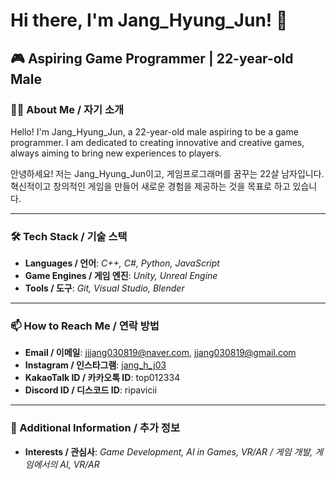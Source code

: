 # Hi there, I'm Jang_Hyung_Jun! 👋

## 🎮 Aspiring Game Programmer | 22-year-old Male

### 🧑‍💻 About Me / 자기 소개
Hello! I'm Jang_Hyung_Jun, a 22-year-old male aspiring to be a game programmer. I am dedicated to creating innovative and creative games, always aiming to bring new experiences to players.

안녕하세요! 저는 Jang_Hyung_Jun이고, 게임프로그래머를 꿈꾸는 22살 남자입니다. 혁신적이고 창의적인 게임을 만들어 새로운 경험을 제공하는 것을 목표로 하고 있습니다.

---

### 🛠️ Tech Stack / 기술 스택
- **Languages / 언어**: _C++, C#, Python, JavaScript_
- **Game Engines / 게임 엔진**: _Unity, Unreal Engine_
- **Tools / 도구**: _Git, Visual Studio, Blender_

---

### 📫 How to Reach Me / 연락 방법
- **Email / 이메일**: [jjjang030819@naver.com](mailto:jjjang030819@naver.com), [jjang030819@gmail.com](mailto:jjang030819@gmail.com)
- **Instagram / 인스타그램**: [jang_h_j03](https://www.instagram.com/jang_h_j03?igsh=MXc2OGJlaWgzcXNo)
- **KakaoTalk ID / 카카오톡 ID**: top012334
- **Discord ID / 디스코드 ID**: ripavicii

---

### 🌟 Additional Information / 추가 정보
- **Interests / 관심사**: _Game Development, AI in Games, VR/AR / 게임 개발, 게임에서의 AI, VR/AR_
